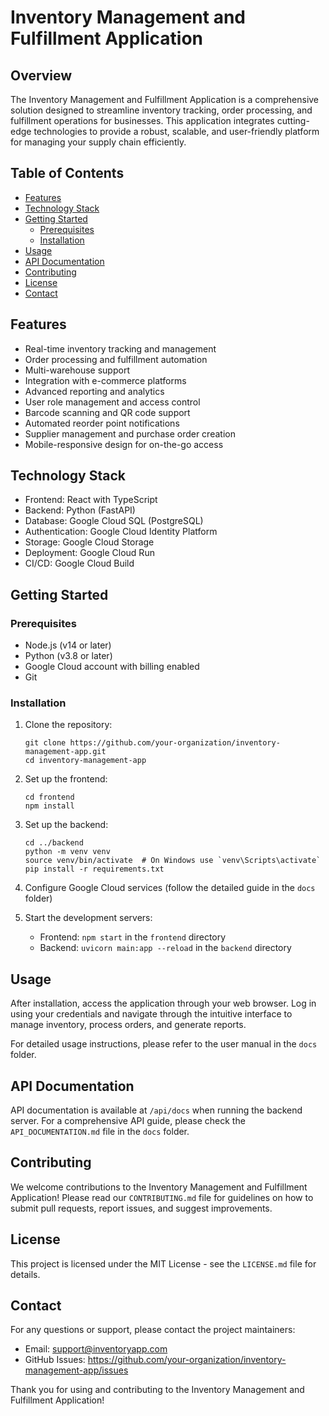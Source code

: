 # Inventory Management and Fulfillment Application

## Overview
The Inventory Management and Fulfillment Application is a comprehensive solution designed to streamline inventory tracking, order processing, and fulfillment operations for businesses. This application integrates cutting-edge technologies to provide a robust, scalable, and user-friendly platform for managing your supply chain efficiently.

## Table of Contents
- [Features](#features)
- [Technology Stack](#technology-stack)
- [Getting Started](#getting-started)
  - [Prerequisites](#prerequisites)
  - [Installation](#installation)
- [Usage](#usage)
- [API Documentation](#api-documentation)
- [Contributing](#contributing)
- [License](#license)
- [Contact](#contact)

## Features
- Real-time inventory tracking and management
- Order processing and fulfillment automation
- Multi-warehouse support
- Integration with e-commerce platforms
- Advanced reporting and analytics
- User role management and access control
- Barcode scanning and QR code support
- Automated reorder point notifications
- Supplier management and purchase order creation
- Mobile-responsive design for on-the-go access

## Technology Stack
- Frontend: React with TypeScript
- Backend: Python (FastAPI)
- Database: Google Cloud SQL (PostgreSQL)
- Authentication: Google Cloud Identity Platform
- Storage: Google Cloud Storage
- Deployment: Google Cloud Run
- CI/CD: Google Cloud Build

## Getting Started

### Prerequisites
- Node.js (v14 or later)
- Python (v3.8 or later)
- Google Cloud account with billing enabled
- Git

### Installation
1. Clone the repository:
   ```
   git clone https://github.com/your-organization/inventory-management-app.git
   cd inventory-management-app
   ```

2. Set up the frontend:
   ```
   cd frontend
   npm install
   ```

3. Set up the backend:
   ```
   cd ../backend
   python -m venv venv
   source venv/bin/activate  # On Windows use `venv\Scripts\activate`
   pip install -r requirements.txt
   ```

4. Configure Google Cloud services (follow the detailed guide in the `docs` folder)

5. Start the development servers:
   - Frontend: `npm start` in the `frontend` directory
   - Backend: `uvicorn main:app --reload` in the `backend` directory

## Usage
After installation, access the application through your web browser. Log in using your credentials and navigate through the intuitive interface to manage inventory, process orders, and generate reports.

For detailed usage instructions, please refer to the user manual in the `docs` folder.

## API Documentation
API documentation is available at `/api/docs` when running the backend server. For a comprehensive API guide, please check the `API_DOCUMENTATION.md` file in the `docs` folder.

## Contributing
We welcome contributions to the Inventory Management and Fulfillment Application! Please read our `CONTRIBUTING.md` file for guidelines on how to submit pull requests, report issues, and suggest improvements.

## License
This project is licensed under the MIT License - see the `LICENSE.md` file for details.

## Contact
For any questions or support, please contact the project maintainers:
- Email: support@inventoryapp.com
- GitHub Issues: https://github.com/your-organization/inventory-management-app/issues

Thank you for using and contributing to the Inventory Management and Fulfillment Application!
